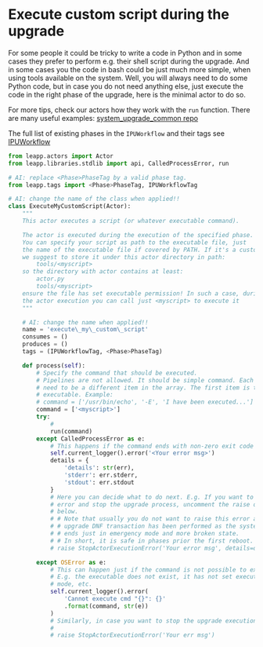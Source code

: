 # Execute custom script during the upgrade

For some people it could be tricky to write a code in Python and in some cases
they prefer to perform e.g. their shell script during the upgrade. And in some
cases you the code in bash could be just much more simple, when using tools
available on the system. Well, you will always need to do some Python code,
but in case you do not need anything else, just execute the code in the right
phase of the upgrade, here is the minimal actor to do so.

For more tips, check our actors how they work with the `run` function. There
are many useful examples:
 [system\_upgrade\_common repo](https://github.com/oamg/leapp-repository/tree/main/repos/system\_upgrade/common/actors)

The full list of existing phases in the `IPUWorkflow` and their tags see [IPUWorkflow](https://github.com/oamg/leapp-repository/blob/main/repos/system_upgrade/common/workflows/inplace_upgrade.py)

[//]: # (TODO: replace the URL by the link to upstream documentation.)

```python
from leapp.actors import Actor
from leapp.libraries.stdlib import api, CalledProcessError, run

# AI: replace <Phase>PhaseTag by a valid phase tag.
from leapp.tags import <Phase>PhaseTag, IPUWorkflowTag

# AI: change the name of the class when applied!!
class ExecuteMyCustomScript(Actor):
    """
    This actor executes a script (or whatever executable command).

    The actor is executed during the execution of the specified phase.
    You can specify your script as path to the executable file, just
    the name of the executable file if covered by PATH. If it's a custom script,
    we suggest to store it under this actor directory in path:
        tools/<myscript>
    so the directory with actor contains at least:
        actor.py
        tools/<myscript>
    ensure the file has set executable permission! In such a case, during
    the actor execution you can call just <myscript> to execute it
    """

    # AI: change the name when applied!!
    name = 'execute\_my\_custom\_script'
    consumes = ()
    produces = ()
    tags = (IPUWorkflowTag, <Phase>PhaseTag)

    def process(self):
        # Specify the command that should be executed.
        # Pipelines are not allowed. It should be simple command. Each option
        # need to be a different item in the array. The first item is the
        # executable. Example:
        # command = ['/usr/bin/echo', '-E', 'I have been executed...']
        command = ['<myscript>']
        try:
            #
            run(command)
        except CalledProcessError as e:
            # This happens if the command ends with non-zero exit code
            self.current_logger().error('<Your error msg>')
            details = {
                'details': str(err),
                'stderr': err.stderr,
                'stdout': err.stdout
            }
            # Here you can decide what to do next. E.g. If you want to end with
            # error and stop the upgrade process, uncomment the raise of exception
            # below.
            # # Note that usually you do not want to raise this error after the
            # # upgrade DNF transaction has been performed as the system usually
            # # ends just in emergency mode and more broken state.
            # # In short, it is safe in phases prior the first reboot.
            # raise StopActorExecutionError('Your error msg', details=details)

        except OSError as e:
            # This can happen just if the command is not possible to execute.
            # E.g. the executable does not exist, it has not set executable
            # mode, etc.
            self.current_logger().error(
                'Cannot execute cmd "{}": {}'
                .format(command, str(e))
            )
            # Similarly, in case you want to stop the upgrade execution with error:
            #
            # raise StopActorExecutionError('Your err msg')
```
